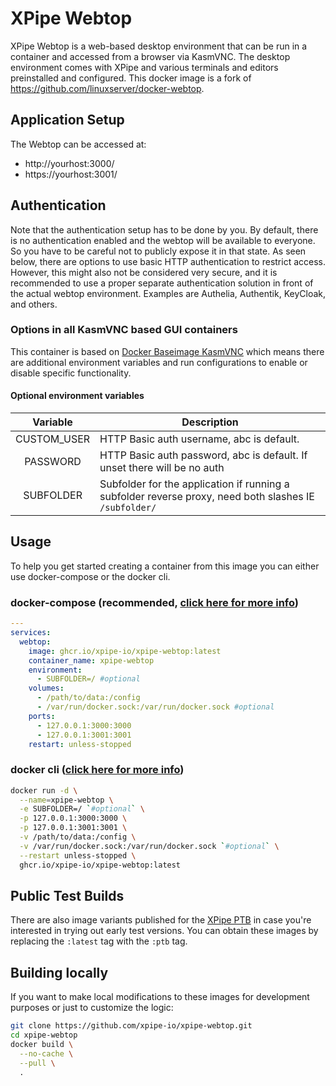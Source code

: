 # XPipe Webtop

XPipe Webtop is a web-based desktop environment that can be run in a container and accessed from a browser via KasmVNC.
The desktop environment comes with XPipe and various terminals and editors preinstalled and configured.
This docker image is a fork of https://github.com/linuxserver/docker-webtop.

## Application Setup

The Webtop can be accessed at:

* http://yourhost:3000/
* https://yourhost:3001/

## Authentication

Note that the authentication setup has to be done by you. By default, there is no authentication enabled and the webtop will be available to everyone.
So you have to be careful not to publicly expose it in that state.
As seen below, there are options to use basic HTTP authentication to restrict access.
However, this might also not be considered very secure, and it is recommended to use a proper separate authentication solution in front of the actual webtop environment.
Examples are Authelia, Authentik, KeyCloak, and others.

### Options in all KasmVNC based GUI containers

This container is based on [Docker Baseimage KasmVNC](https://github.com/linuxserver/docker-baseimage-kasmvnc) which means there are additional environment variables and run configurations to enable or disable specific functionality.

#### Optional environment variables

| Variable | Description |
| :----: | --- |
| CUSTOM_USER | HTTP Basic auth username, abc is default. |
| PASSWORD | HTTP Basic auth password, abc is default. If unset there will be no auth |
| SUBFOLDER | Subfolder for the application if running a subfolder reverse proxy, need both slashes IE `/subfolder/` |

## Usage

To help you get started creating a container from this image you can either use docker-compose or the docker cli.

### docker-compose (recommended, [click here for more info](https://docs.linuxserver.io/general/docker-compose))

```yaml
---
services:
  webtop:
    image: ghcr.io/xpipe-io/xpipe-webtop:latest
    container_name: xpipe-webtop
    environment:
      - SUBFOLDER=/ #optional
    volumes:
      - /path/to/data:/config
      - /var/run/docker.sock:/var/run/docker.sock #optional
    ports:
      - 127.0.0.1:3000:3000
      - 127.0.0.1:3001:3001
    restart: unless-stopped
```

### docker cli ([click here for more info](https://docs.docker.com/engine/reference/commandline/cli/))

```bash
docker run -d \
  --name=xpipe-webtop \
  -e SUBFOLDER=/ `#optional` \
  -p 127.0.0.1:3000:3000 \
  -p 127.0.0.1:3001:3001 \
  -v /path/to/data:/config \
  -v /var/run/docker.sock:/var/run/docker.sock `#optional` \
  --restart unless-stopped \
  ghcr.io/xpipe-io/xpipe-webtop:latest
```

## Public Test Builds

There are also image variants published for the [XPipe PTB](https://github.com/xpipe-io/xpipe-ptb) in case you're interested in trying out early test versions. You can obtain these images by replacing the `:latest` tag with the `:ptb` tag.

## Building locally

If you want to make local modifications to these images for development purposes or just to customize the logic:

```bash
git clone https://github.com/xpipe-io/xpipe-webtop.git
cd xpipe-webtop
docker build \
  --no-cache \
  --pull \
  .
```
